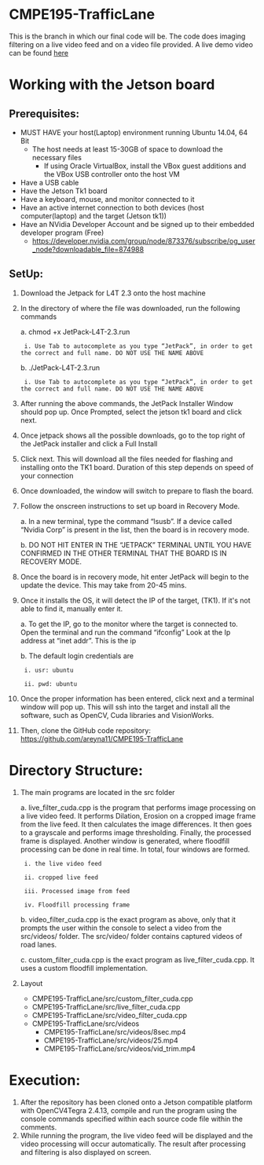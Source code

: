 # CMPE195-TrafficLane
This is the branch in which our final code will be. The code does imaging filtering on a live video feed and on a video file provided. A live demo video can be found [here](https://youtu.be/yjJPKze2-C8)

# Working with the Jetson board
## Prerequisites:
* MUST HAVE your host(Laptop) environment running Ubuntu 14.04, 64 Bit
	* The host needs at least 15-30GB of space to download the necessary files
		* If using Oracle VirtualBox, install the VBox guest additions and the VBox USB controller onto the host VM
* Have a USB cable
* Have the Jetson Tk1 board
* Have a keyboard, mouse, and monitor connected to it
* Have an active internet connection to both devices (host computer(laptop) and the target (Jetson tk1))
* Have an NVidia Developer Account and be signed up to their embedded developer program  (Free)
	* https://developer.nvidia.com/group/node/873376/subscribe/og_user_node?downloadable_file=874988
## SetUp:
1. Download the Jetpack for L4T 2.3 onto the host machine
2. In the directory of where the file was downloaded, run the following commands
	
	a. chmod +x JetPack-L4T-2.3.run

		i. Use Tab to autocomplete as you type “JetPack”, in order to get the correct and full name. DO NOT USE THE NAME ABOVE

	b. ./JetPack-L4T-2.3.run

		i. Use Tab to autocomplete as you type “JetPack”, in order to get the correct and full name. DO NOT USE THE NAME ABOVE
3. After running the above commands, the JetPack Installer Window should pop up. Once Prompted, select the jetson tk1 board and click next. 
4. Once jetpack shows all the possible downloads, go to the top right of the JetPack installer and click a Full Install
5. Click next. This will download all the files needed for flashing and installing onto the TK1 board. Duration of this step depends on speed of your connection
6. Once downloaded, the window will switch to prepare to flash the board.
7. Follow the onscreen instructions to set up board in Recovery Mode.
	
	a. In a new terminal, type the command “lsusb”. If a device called “Nvidia Corp” is present in the list, then the board is in recovery mode. 

	b. DO NOT HIT ENTER IN THE “JETPACK” TERMINAL UNTIL YOU HAVE CONFIRMED IN THE OTHER TERMINAL THAT THE BOARD IS IN RECOVERY MODE.
8. Once the board is in recovery mode, hit enter JetPack will begin to the update the device. This may take from 20-45 mins. 
9. Once it installs the OS, it will detect the IP of the target, (TK1). If it's not able to find it, manually enter it.

	a. To get the IP, go to the monitor where the target is connected to. Open the terminal and run the command “ifconfig” Look at the Ip address at “inet addr”. This is the ip

	b. The default login credentials are
 
		i. usr: ubuntu

		ii. pwd: ubuntu
10. Once the proper information has been entered, click next and a terminal window will pop up. This will ssh into the target and install all the software, such as OpenCV, Cuda libraries and VisionWorks.
11. Then, clone the GitHub code repository: https://github.com/areyna11/CMPE195-TrafficLane
# Directory Structure:
1. The main programs are located in the src folder

	a. live\_filter\_cuda.cpp is the program that performs image processing on a live video feed. It performs Dilation, Erosion on a cropped image frame from the live feed. It then calculates the image differences. It then goes to a grayscale and performs image thresholding. Finally, the processed frame is displayed. Another window is generated, where  floodfill processing can be done in real time. In total, four windows are formed.

		i. the live video feed

		ii. cropped live feed

		iii. Processed image from feed

		iv. Floodfill processing frame

  	b. video\_filter\_cuda.cpp is the exact program as above, only that it prompts the user within the console to select a video from the src/videos/ folder. The src/video/ folder contains captured videos of road lanes.
	
	c. custom\_filter\_cuda.cpp is the exact program as live\_filter_cuda.cpp. It uses a custom floodfill implementation. 
2. Layout
	* CMPE195-TrafficLane/src/custom\_filter_cuda.cpp
	* CMPE195-TrafficLane/src/live\_filter_cuda.cpp
	* CMPE195-TrafficLane/src/video\_filter_cuda.cpp
	* CMPE195-TrafficLane/src/videos
		* CMPE195-TrafficLane/src/videos/8sec.mp4
		* CMPE195-TrafficLane/src/videos/25.mp4
		* CMPE195-TrafficLane/src/videos/vid_trim.mp4
# Execution:
1. After the repository has been cloned onto a Jetson compatible platform with OpenCV4Tegra 2.4.13, compile and run the program using the console commands specified within each source code file within the comments.
2. While running the program, the live video feed will be displayed and the video processing will occur automatically. The result after processing and filtering is also displayed on screen.


